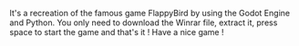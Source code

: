 It's a recreation of the famous game FlappyBird by using the Godot Engine and Python.
You only need to download the Winrar file, extract it, press space to start the game and that's it !
Have a nice game !
